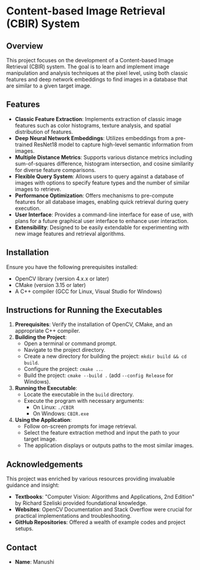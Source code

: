 # Content-based Image Retrieval (CBIR) System

## Overview
This project focuses on the development of a Content-based Image Retrieval (CBIR) system. The goal is to learn and implement image manipulation and analysis techniques at the pixel level, using both classic features and deep network embeddings to find images in a database that are similar to a given target image.

## Features
- **Classic Feature Extraction**: Implements extraction of classic image features such as color histograms, texture analysis, and spatial distribution of features.
- **Deep Neural Network Embeddings**: Utilizes embeddings from a pre-trained ResNet18 model to capture high-level semantic information from images.
- **Multiple Distance Metrics**: Supports various distance metrics including sum-of-squares difference, histogram intersection, and cosine similarity for diverse feature comparisons.
- **Flexible Query System**: Allows users to query against a database of images with options to specify feature types and the number of similar images to retrieve.
- **Performance Optimization**: Offers mechanisms to pre-compute features for all database images, enabling quick retrieval during query execution.
- **User Interface**: Provides a command-line interface for ease of use, with plans for a future graphical user interface to enhance user interaction.
- **Extensibility**: Designed to be easily extendable for experimenting with new image features and retrieval algorithms.

## Installation
Ensure you have the following prerequisites installed:
- OpenCV library (version 4.x.x or later)
- CMake (version 3.15 or later)
- A C++ compiler (GCC for Linux, Visual Studio for Windows)

## Instructions for Running the Executables
1. **Prerequisites**: Verify the installation of OpenCV, CMake, and an appropriate C++ compiler.
2. **Building the Project**:
   - Open a terminal or command prompt.
   - Navigate to the project directory.
   - Create a new directory for building the project: `mkdir build && cd build`.
   - Configure the project: `cmake ..`.
   - Build the project: `cmake --build .` (add `--config Release` for Windows).
3. **Running the Executable**:
   - Locate the executable in the `build` directory.
   - Execute the program with necessary arguments:
     - On Linux: `./CBIR`
     - On Windows: `CBIR.exe`
4. **Using the Application**:
   - Follow on-screen prompts for image retrieval.
   - Select the feature extraction method and input the path to your target image.
   - The application displays or outputs paths to the most similar images.

## Acknowledgements
This project was enriched by various resources providing invaluable guidance and insight:
- **Textbooks**: "Computer Vision: Algorithms and Applications, 2nd Edition" by Richard Szeliski provided foundational knowledge.
- **Websites**: OpenCV Documentation and Stack Overflow were crucial for practical implementations and troubleshooting.
- **GitHub Repositories**: Offered a wealth of example codes and project setups.

## Contact
- **Name**: Manushi
